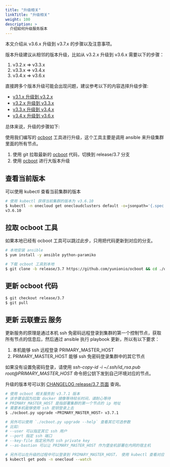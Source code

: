 ```yaml
---
title: "升级相关"
linkTitle: "升级相关"
weight: 100
description: >
  介绍如何升级服务版本
---
```


本文介绍从 v3.6.x 升级到 v3.7.x 的步骤以及注意事项。

版本升级建议从相邻的版本升级，比如从 v3.2.x 升级到 v3.6.x 需要以下的步骤：

1. v3.2.x => v3.3.x
2. v3.3.x => v3.4.x
4. v3.4.x => v3.6.x

直接跨多个版本升级可能会出现问题，建议参考以下的内容选择升级步骤:

- [v3.1.x 升级到 v3.2.x](https://www.cloudpods.org/v3.2/docs/setup/upgrade)
- [v3.2.x 升级到 v3.3.x](https://www.cloudpods.org/v3.3/docs/setup/upgrade)
- [v3.3.x 升级到 v3.4.x](https://www.cloudpods.org/v3.4/docs/setup/upgrade)
- [v3.4.x 升级到 v3.6.x](https://www.cloudpods.org/v3.6/zh/docs/setup/upgrade)

总体来说，升级的步骤如下:

使用我们编写的 [ocboot](https://github.com/yunionio/ocboot) 工具进行升级，这个工具主要是调用 ansible 来升级集群里面的所有节点。

1. 使用 git 拉取最新的 [ocboot](https://github.com/yunionio/ocboot) 代码，切换到 release/3.7 分支
2. 使用 [ocboot](https://github.com/yunionio/ocboot) 进行大版本升级

## 查看当前版本

可以使用 kubectl 查看当前集群的版本

```bash
# 使用 kubectl 获得当前集群的版本为 v3.6.10
$ kubectl -n onecloud get onecloudclusters default -o=jsonpath='{.spec.version}'
v3.6.10
```

## 拉取 ocboot 工具

如果本地已经有 ocboot 工具可以跳过此步，只用把代码更新到对应的分支。

```bash
# 本地安装 ansible
$ yum install -y ansible python-paramiko

# 下载 ocboot 工具到本地
$ git clone -b release/3.7 https://github.com/yunionio/ocboot && cd ./ocboot
```

## 更新 ocboot 代码

```bash
$ git checkout release/3.7
$ git pull
```

## 更新 云联壹云 服务

更新服务的原理是通过本机 ssh 免密码远程登录到集群的第一个控制节点，获取所有节点的信息后，然后通过 ansible 执行 playbook 更新，所以有以下要求：

1. 本机能够 ssh 远程登录 PRIMARY_MASTER_HOST
2. PRIMARY_MASTER_HOST 能够 ssh 免密码登录集群中的其它节点

如果没有设置免密码登录，请使用 *ssh-copy-id -i ~/.ssh/id_rsa.pub root@PRIMARY_MASTER_HOST* 命令把公钥下发到自己环境对应的节点。

升级的版本号可以到 [CHANGELOG release/3.7 页面](../../changelog/release-3.7/) 查询。

```bash
# 使用 ocboot 相关服务到 v3.7.1 版本
# 该步骤会因为拉取 docker 镜像等待较长时间，请耐心等待
# PRIMARY_MASTER_HOST 是指部署集群的第一个节点的 ip 地址
# 需要本机能够使用 ssh 密钥登录上去
$ ./ocboot.py upgrade <PRIMARY_MASTER_HOST> v3.7.1

# 另外可以使用 `./ocboot.py upgrade --help` 查看其它可选参数
# 比如:
# --user 可以指定其它 ssh 用户
# --port 指定 ssh 端口
# --key-file 指定另外的 ssh private key
# --as-bastion 可以让 PRIMARY_MASTER_HOST 作为堡垒机部署在内网的宿主机

# 另外可以在升级的过程中可以登录到 PRIMARY_MASTER_HOST， 使用 kubectl 查看对应 pods 的升级情况
$ kubectl get pods -n onecloud --watch
```

